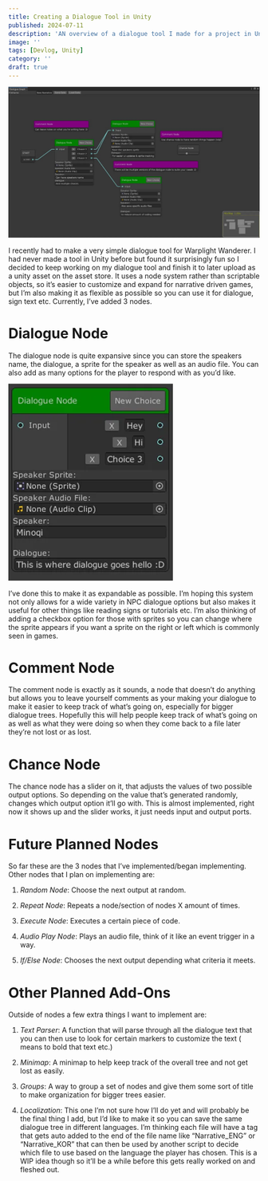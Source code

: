 ```yaml
---
title: Creating a Dialogue Tool in Unity
published: 2024-07-11
description: 'AN overview of a dialogue tool I made for a project in Unity'
image: ''
tags: [Devlog, Unity]
category: ''
draft: true 
---
```


![](src/assets/images/UnityDialogueToolCurrentState.png)

I recently had to make a very simple dialogue tool for Warplight Wanderer. I had never made a tool in Unity before but found it surprisingly fun so I decided to keep working on my dialogue tool and finish it to later upload as a unity asset on the asset store. It uses a node system rather than scriptable objects, so it’s easier to customize and expand for narrative driven games, but I’m also making it as flexible as possible so you can use it for dialogue, sign text etc. Currently, I’ve added 3 nodes.

# Dialogue Node

The dialogue node is quite expansive since you can store the speakers name, the dialogue, a sprite for the speaker as well as an audio file. You can also add as many options for the player to respond with as you’d like.

![](src/assets/images/UnityDialogueNode.png)

I’ve done this to make it as expandable as possible. I’m hoping this system not only allows for a wide variety in NPC dialogue options but also makes it useful for other things like reading signs or tutorials etc. I’m also thinking of adding a checkbox option for those with sprites so you can change where the sprite appears if you want a sprite on the right or left which is commonly seen in games.

# Comment Node

The comment node is exactly as it sounds, a node that doesn’t do anything but allows you to leave yourself comments as your making your dialogue to make it easier to keep track of what’s going on, especially for bigger dialogue trees. Hopefully this will help people keep track of what’s going on as well as what they were doing so when they come back to a file later they’re not lost or as lost.

# Chance Node

The chance node has a slider on it, that adjusts the values of two possible output options. So depending on the value that’s generated randomly, changes which output option it’ll go with. This is almost implemented, right now it shows up and the slider works, it just needs input and output ports.

# Future Planned Nodes

So far these are the 3 nodes that I’ve implemented/began implementing. Other nodes that I plan on implementing are:

1. *Random Node*: Choose the next output at 
random.

2. *Repeat Node*: Repeats a node/section of nodes X amount of times.

3. *Execute Node*: Executes a certain piece of code.

4. *Audio Play Node*: Plays an audio file, think of it like an event trigger in a way.

5. *If/Else Node*: Chooses the next output depending what criteria it meets.

# Other Planned Add-Ons

Outside of nodes a few extra things I want to implement are:

1. *Text Parser*: A function that will parse through all the dialogue text that you can then use to look for certain markers to customize the text (<b></b> means to bold that text etc.)

2. *Minimap*: A minimap to help keep track of the overall tree and not get lost as easily.

3. *Groups*: A way to group a set of nodes and give them some sort of title to make organization for bigger trees easier.

4. *Localization*: This one I’m not sure how I’ll do yet and will probably be the final thing I add, but I’d like to make it so you can save the same dialogue tree in different languages. I’m thinking each file will have a tag that gets auto added to the end of the file name like “Narrative_ENG” or “Narrative_KOR” that can then be used by another script to decide which file to use based on the language the player has chosen. This is a WIP idea though so it’ll be a while before this gets really worked on and fleshed out.